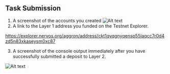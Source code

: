 ## Task Submission
1. A screenshot of the accounts you created
![Alt text](https://github.com/leomanza/nervos-hackathon/blob/master/task-1/account.png)
2. A link to the Layer 1 address you funded on the Testnet Explorer. 

https://explorer.nervos.org/aggron/address/ckt1qyqgnyqensp55jaqcc7r0d4zd5n83xkaseysm0xc87

3. A screenshot of the console output immediately after you have successfully submitted a deposit to Layer 2.

![Alt text](https://github.com/leomanza/nervos-hackathon/blob/master/task-1/deposit-to-layer-2.png)
